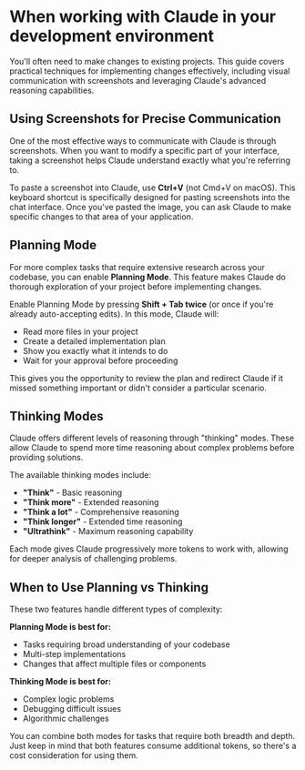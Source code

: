 # When working with Claude in your development environment

You'll often need to make changes to existing projects. This guide covers practical techniques for implementing changes effectively, including visual communication with screenshots and leveraging Claude's advanced reasoning capabilities.

## Using Screenshots for Precise Communication

One of the most effective ways to communicate with Claude is through screenshots. When you want to modify a specific part of your interface, taking a screenshot helps Claude understand exactly what you're referring to.

To paste a screenshot into Claude, use **Ctrl+V** (not Cmd+V on macOS). This keyboard shortcut is specifically designed for pasting screenshots into the chat interface. Once you've pasted the image, you can ask Claude to make specific changes to that area of your application.

## Planning Mode

For more complex tasks that require extensive research across your codebase, you can enable **Planning Mode**. This feature makes Claude do thorough exploration of your project before implementing changes.

Enable Planning Mode by pressing **Shift + Tab twice** (or once if you're already auto-accepting edits). In this mode, Claude will:

- Read more files in your project
- Create a detailed implementation plan
- Show you exactly what it intends to do
- Wait for your approval before proceeding

This gives you the opportunity to review the plan and redirect Claude if it missed something important or didn't consider a particular scenario.

## Thinking Modes

Claude offers different levels of reasoning through "thinking" modes. These allow Claude to spend more time reasoning about complex problems before providing solutions.

The available thinking modes include:

- **"Think"** - Basic reasoning
- **"Think more"** - Extended reasoning
- **"Think a lot"** - Comprehensive reasoning
- **"Think longer"** - Extended time reasoning
- **"Ultrathink"** - Maximum reasoning capability

Each mode gives Claude progressively more tokens to work with, allowing for deeper analysis of challenging problems.

## When to Use Planning vs Thinking

These two features handle different types of complexity:

**Planning Mode is best for:**

- Tasks requiring broad understanding of your codebase
- Multi-step implementations
- Changes that affect multiple files or components

**Thinking Mode is best for:**

- Complex logic problems
- Debugging difficult issues
- Algorithmic challenges

You can combine both modes for tasks that require both breadth and depth. Just keep in mind that both features consume additional tokens, so there's a cost consideration for using them.
